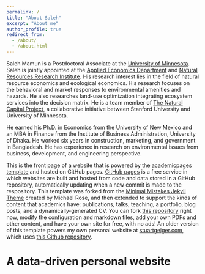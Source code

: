 ```yaml
---
permalink: /
title: "About Saleh"
excerpt: "About me"
author_profile: true
redirect_from: 
  - /about/
  - /about.html
---
```

Saleh Mamun is a Postdoctoral Associate at the [University of Minnesota](https://www.google.com/url?q=https%3A%2F%2Ftwin-cities.umn.edu%2F&sa=D&sntz=1&usg=AOvVaw1Zzeo-2Lkyg3CWctRgN_j9). Saleh is jointly appointed at the [Applied Economics Department](https://www.google.com/url?q=https%3A%2F%2Fapec.umn.edu%2F&sa=D&sntz=1&usg=AOvVaw0trahihN9KodNTCWYd3OrI) and [Natural Resources Research Institute](https://www.google.com/url?q=https%3A%2F%2Fwww.nrri.umn.edu%2F&sa=D&sntz=1&usg=AOvVaw0p2K4Hr57L2ICE-bu5z-lg). His research interest lies in the field of natural resource economics and ecological economics. His research focuses on the behavioral and market responses to environmental amenities and hazards. He also researches land-use optimization integrating ecosystem services into the decision matrix. He is a team member of [The Natural Capital Project](https://www.google.com/url?q=https%3A%2F%2Fnaturalcapitalproject.stanford.edu%2F&sa=D&sntz=1&usg=AOvVaw1YnH3YxgbRcR_KmKh3EG-t), a collaborative initiative between Stanford University and University of Minnesota.

He earned his Ph.D. in Economics from the University of New Mexico and an MBA in Finance from the Institute of Business Administration, University of Dhaka. He worked six years in construction, marketing, and government in Bangladesh. He has experience in research on environmental issues from business, development, and engineering perspective.

This is the front page of a website that is powered by the [academicpages template](https://github.com/academicpages/academicpages.github.io) and hosted on GitHub pages. [GitHub pages](https://pages.github.com) is a free service in which websites are built and hosted from code and data stored in a GitHub repository, automatically updating when a new commit is made to the respository. This template was forked from the [Minimal Mistakes Jekyll Theme](https://mmistakes.github.io/minimal-mistakes/) created by Michael Rose, and then extended to support the kinds of content that academics have: publications, talks, teaching, a portfolio, blog posts, and a dynamically-generated CV. You can fork [this repository](https://github.com/academicpages/academicpages.github.io) right now, modify the configuration and markdown files, add your own PDFs and other content, and have your own site for free, with no ads! An older version of this template powers my own personal website at [stuartgeiger.com](http://stuartgeiger.com), which uses [this Github repository](https://github.com/staeiou/staeiou.github.io).

A data-driven personal website
======
